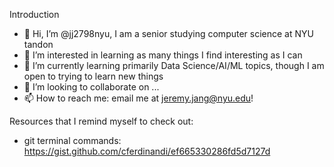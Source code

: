 Introduction
- 👋 Hi, I’m @jj2798nyu, I am a senior studying computer science at NYU tandon
- 👀 I’m interested in learning as many things I find interesting as I can
- 🌱 I’m currently learning primarily Data Science/AI/ML topics, though I am open to trying to learn new things
- 💞️ I’m looking to collaborate on ...
- 📫 How to reach me: email me at jeremy.jang@nyu.edu!

<!---
jj2798nyu/jj2798nyu is a ✨ special ✨ repository because its `README.md` (this file) appears on your GitHub profile.
You can click the Preview link to take a look at your changes.
--->

Resources that I remind myself to check out:
- git terminal commands: https://gist.github.com/cferdinandi/ef665330286fd5d7127d
